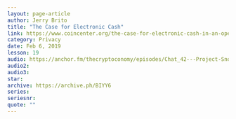 ```yaml
---
layout: page-article
author: Jerry Brito
title: "The Case for Electronic Cash"
link: https://www.coincenter.org/the-case-for-electronic-cash-in-an-open-and-free-society/
category: Privacy
date: Feb 6, 2019
lesson: 19
audio: https://anchor.fm/thecryptoconomy/episodes/Chat_42---Project-Snow-White--the-Raleigh-Bitcoin-Meetup-egm6li/a-a2mih8u
audio2: 
audio3: 
star: 
archive: https://archive.ph/BIYY6
series: 
seriesnr: 
quote: ""
---
```

